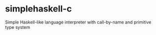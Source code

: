 # simplehaskell-c
Simple Haskell-like language interpreter with call-by-name and primitive type system

